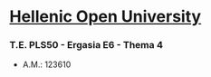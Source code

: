 # [Hellenic Open University](https://github.com/joemccann/dillinger/blob/master/KUBERNETES.md)
### T.E. PLS50 - Ergasia E6 - Thema 4
- A.M.: 123610

